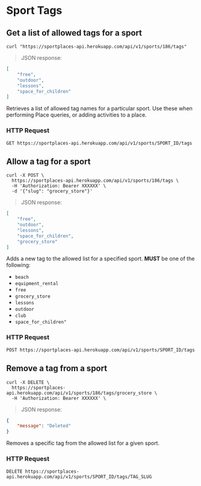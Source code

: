 # Sport Tags

## Get a list of allowed tags for a sport

```shell
curl "https://sportplaces-api.herokuapp.com/api/v1/sports/186/tags"
```

> JSON response:

```json
[
    "free",
    "outdoor",
    "lessons",
    "space_for_children"
]
```

Retrieves a list of allowed tag names for a particular sport. Use these when performing Place queries, or adding
activities to a place.

### HTTP Request

`GET https://sportplaces-api.herokuapp.com/api/v1/sports/SPORT_ID/tags`

## Allow a tag for a sport

```shell
curl -X POST \
  https://sportplaces-api.herokuapp.com/api/v1/sports/186/tags \
  -H 'Authorization: Bearer XXXXXX' \
  -d '{"slug": "grocery_store"}'
```

> JSON response:

```json
[
    "free",
    "outdoor",
    "lessons",
    "space_for_children",
    "grocery_store"
]
```

Adds a new tag to the allowed list for a specified sport. **MUST** be one of the following:

* `beach`
* `equipment_rental`
* `free`
* `grocery_store`
* `lessons`
* `outdoor`
* `club`
* `space_for_children"`

### HTTP Request

`POST https://sportplaces-api.herokuapp.com/api/v1/sports/SPORT_ID/tags`

## Remove a tag from a sport

```shell
curl -X DELETE \
  https://sportplaces-api.herokuapp.com/api/v1/sports/186/tags/grocery_store \
  -H 'Authorization: Bearer XXXXXX' \
```

> JSON response:

```json
{
    "message": "Deleted"
}
```

Removes a specific tag from the allowed list for a given sport.

### HTTP Request

`DELETE https://sportplaces-api.herokuapp.com/api/v1/sports/SPORT_ID/tags/TAG_SLUG`
